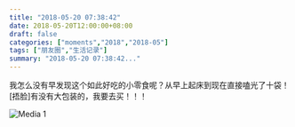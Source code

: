 ```yaml
---
title: "2018-05-20 07:38:42"
date: 2018-05-20T12:00:00+08:00
draft: false
categories: ["moments","2018","2018-05"]
tags: ["朋友圈","生活记录"]
summary: "2018-05-20 07:38:42..."
---
```


我怎么没有早发现这个如此好吃的小零食呢？从早上起床到现在直接嗑光了十袋！[捂脸]有没有大包装的，我要去买！！！

![Media 1](/Moments/photos/2018-05-20/201805200738420.jpg)

